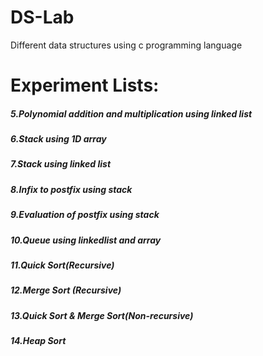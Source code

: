 # DS-Lab
Different data structures using c programming language 
# Experiment Lists: 
##### 5.Polynomial addition and multiplication using linked list  

##### 6.Stack using 1D array 

##### 7.Stack using linked list 

##### 8.Infix to postfix using stack  

##### 9.Evaluation of postfix using stack
 
##### 10.Queue using linkedlist and array 

##### 11.Quick Sort(Recursive) 

##### 12.Merge Sort (Recursive) 

##### 13.Quick Sort & Merge Sort(Non-recursive) 
 
##### 14.Heap Sort


